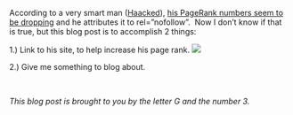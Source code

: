 According to a very smart man ([Haacked](http://www.haacked.com/)), [his
PageRank numbers seem to be
dropping](http://haacked.com/archive/2005/08/24/9646.aspx) and he
attributes it to rel=”nofollow”.  Now I don’t know if that is true, but
this blog post is to accomplish 2 things:

1.) Link to his site, to help increase his page rank.
![](/ryan/images/smile1.gif)

2.) Give me something to blog about.

 

*This blog post is brought to you by the letter G and the number 3.*

 
